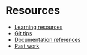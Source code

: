 # Resources

- [Learning resources](learning-resources.md)
- [Git tips](git-tips.md)
- [Documentation references](doc-references.md)
- [Past work](past-work.md)
